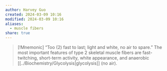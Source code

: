```yaml
---
author: Harvey Guo
created: 2024-03-09 10:16
modified: 2024-03-09 10:16
aliases:
  - muscle fibers
share: true
---
```



>[!Mnemonic] 
>“Too (2) fast to last; light and white, no air to spare.” The most important features of type 2 skeletal muscle fibers are fast-twitching, short-term activity, white appearance, and anaerobic [[../Biochemistry/Glycolysis|glycolysis]] (no air).